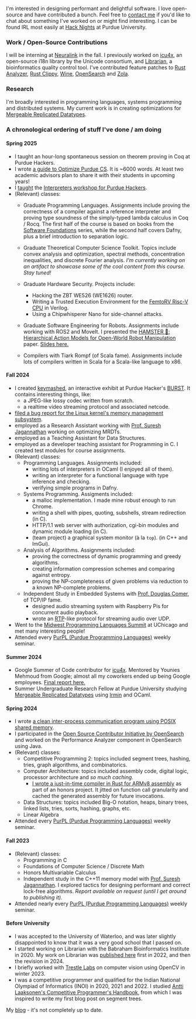 I'm interested in designing performant and delightful software. I love open-source and have contributed a bunch. Feel free to [contact me](mailto:sendtokartavya@gmail.com) if you'd like to chat about something I've worked on or might find interesting. I can be found IRL most easily at [Hack Nights](https://events.purduehackers.com/) at Purdue University.

### Work / Open-Source Contributions
I will be interning at [Neuralink](https://neuralink.com/) in the fall. I previously worked on [icu4x](https://github.com/unicode-org/icu4x), an open-source i18n library by the Unicode consortium, and [Librarian](https://github.com/kartva/Librarian), a bioinformatics quality control tool. I've contributed feature patches to [Rust Analyzer](https://github.com/rust-lang/rust-analyzer/), [Rust Clippy](https://github.com/rust-lang/rust-clippy/), [Wine](https://gitlab.winehq.org/wine/wine), [OpenSearch](https://github.com/opensearch-project/) and [Zola](https://github.com/getzola/zola/).

### Research
I'm broadly interested in programming languages, systems programming and distributed systems. My current work is in creating optimizations for [Mergeable Replicated Datatypes](https://www.cs.purdue.edu/homes/suresh/papers/oopsla19-mrdt.pdf).

### A chronological ordering of stuff I've done / am doing
#### Spring 2025
- I taught an hour-long spontaneous session on theorem proving in Coq at Purdue Hackers.
- I wrote [a guide to Optimize Purdue CS](https://gist.github.com/kartva/30c528420d68869dbcf376cd028fe038). It is ~6000 words. At least two academic advisors plan to share it with their students in upcoming years!
- I [taught](https://www.linkedin.com/posts/kartav_i-taught-the-interpreters-workshop-at-purdue-activity-7300388870053838851-2TAR?utm_source=share&utm_medium=member_desktop&rcm=ACoAACrdg7QBiV4HxrGNebdp4vL6WEUQ0w-6RpI) the [Interpreters workshop for Purdue Hackers](https://github.com/kartva/ph-interpreters).
- (Relevant) classes:
  - Graduate Programming Languages. Assignments include proving the correctness of a compiler against a reference interpreter and proving type soundness of the simply-typed lambda calculus in Coq / Rocq. The first half of the course is based on books from the [Software Foundations](https://softwarefoundations.cis.upenn.edu/) series, while the second half covers Dafny, plus a brief introduction to separation logic.
  - Graduate Theoretical Computer Science Toolkit. Topics include convex analysis and optimization, spectral methods, concentration inequalities, and discrete Fourier analysis. _I'm currently working on an artifact to showcase some of the cool content from this course. Stay tuned!_
  - Graduate Hardware Security. Projects include:
    - Hacking the ZBT WE526 (WE1626) router.
    - Writing a Trusted Execution Environment for the [FemtoRV Risc-V CPU](https://github.com/BrunoLevy/learn-fpga/tree/master) in Verilog.
    - Using a Chipwhisperer Nano for side-channel attacks.
  - Graduate Software Engineering for Robots. Assignments include working with ROS2 and MoveIt. I presented the [HAMSTER 🐹: Hierarchical Action Models for Open-World Robot Manipulation](https://hamster-robot.github.io/) paper. [Slides here.](https://github.com/user-attachments/files/19881266/CS.59300SER.Paper.Presentation.pdf)

  - Compilers with Tiark Rompf (of Scala fame). Assignments include lots of compilers written in Scala for a Scala-like language to x86.

#### Fall 2024
- I created [keymashed](https://github.com/kartva/keymashed/), an interactive exhibit at Purdue Hacker's [BURST](https://burst.purduehackers.com/). It contains interesting things, like:
  - a JPEG-like lossy codec written from scratch.
  - a realtime video streaming protocol and associated netcode.
- [filed a bug report for the Linux kernel's memory management subsystem](https://marc.info/?t=172402767200002&r=1&w=2).
- employed as a Research Assistant working with [Prof. Suresh Jagannathan](https://www.cs.purdue.edu/homes/suresh/) working on optimizing MRDTs.
- employed as a Teaching Assistant for Data Structures.
- employed as a developer teaching assistant for Programming in C. I created test modules for course assignments.
- (Relevant) classes:
  - Programming Languages. Assignments included:
    - writing lots of interpreters in OCaml (I enjoyed all of them).
    - writing an interpreter for a functional language with type inference and checking.
    - verifying simple programs in Dafny.
  - Systems Programming. Assigments included:
    - a malloc implementation. I made mine robust enough to run Chrome.
    - writing a shell with pipes, quoting, subshells, stream redirection (in C).
    - HTTP/1.1 web server with authorization, cgi-bin modules and dynamic module loading (in C).
    - (team project) a graphical system monitor (à la `top`). (in C++ and ImGui).
  - Analysis of Algorithms. Assignments included:
    - proving the correctness of dynamic programming and greedy algorithms.
    - creating information compression schemes and comparing against entropy.
    - proving the NP-completeness of given problems via reduction to a known NP-complete problems.
  - Independent Study in Embedded Systems with [Prof. Douglas Comer](https://en.wikipedia.org/wiki/Douglas_Comer), of TCP/IP fame.
    - designed audio streaming system with Raspberry Pis for concurrent audio playback.
    - wrote an [RTP](https://en.wikipedia.org/wiki/Real-time_Transport_Protocol)-like protocol for streaming audio over UDP.
- Went to the [Midwest Programming Languages Summit](https://pl.cs.uchicago.edu/PLSummit/2024/) at UChicago and met many interesting people!
- Attended every [PurPL (Purdue Programming Languages)](https://purduepl.github.io/) weekly seminar.

#### Summer 2024
- Google Summer of Code contributor for [icu4x](https://github.com/unicode-org/icu4x). Mentored by Younies Mehmoud from Google; almost all my coworkers ended up being Google employees. [Final report here.](https://gist.github.com/kartva/ff139f31876a42a0934ef84755596b2e)
- Summer Undergraduate Research Fellow at Purdue University studying [Mergeable Replicated Datatypes](https://www.cs.purdue.edu/homes/suresh/papers/oopsla19-mrdt.pdf) using [Irmin](https://irmin.org/) and OCaml.

#### Spring 2024
- I wrote [a clean inter-process communication program using POSIX shared memory](https://github.com/kartva/memtalk).
- I participated in the [Open Source Contributor Initiative by OpenSearch](https://opensearch.org/blog/Receive-mentorship-from-Amazon-engineers-and-accelerate-your-career-in-Tech/) and worked on the Performance Analyzer component in OpenSearch using Java.
- (Relevant) classes:
  - Competitive Programming 2: topics included segment trees, hashing, tries, graph algorithms, and combinatorics.
  - Computer Architecture: topics included assembly code, digital logic, processor architecture and _so much caching_.
    - [I wrote a just-in-time compiler in Rust for ARMv8 assembly](https://github.com/kartva/k-lox-jit) as part of an honors project. It jitted on function call granularity and cached the generated assembly for future invocations.
  - Data Structures: topics included Big-O notation, heaps, binary trees, linked lists, tries, sorts, hashing, graphs, etc.
  - Linear Algebra
- Attended every [PurPL (Purdue Programming Languages)](https://purduepl.github.io/) weekly seminar.

#### Fall 2023
- (Relevant) classes:
  - Programming in C
  - Foundations of Computer Science / Discrete Math
  - Honors Multivariable Calculus
  - Independent study in the C++11 memory model with [Prof. Suresh Jagannathan](https://www.cs.purdue.edu/homes/suresh/). I explored tactics for designing performant and correct lock-free algorithms. _Report available on request (until I get around to publishing it)._
- Attended nearly every [PurPL (Purdue Programming Languages)](https://purduepl.github.io/) weekly seminar.
 
#### Before University
- I was accepted to the University of Waterloo, and was later slightly disappointed to know that it was a very good school that I passed on.
- I started working on Librarian with the Babraham Bioinformatics Institute in 2020. My work on Librarian was [published here](https://f1000research.com/articles/11-1122/v2) first in 2022, and then the revision in 2024.
- I briefly worked with [Trestle Labs](https://www.trestlelabs.com/) on computer vision using OpenCV in winter 2023.
- I was a competitive programmer and qualified for the Indian National Olympiad of Informatics (INOI) in 2020, 2021 and 2022. I studied [Antti Laaksonen's Competitive Programmer's Handbook](https://github.com/pllk/cphb/tree/master), from which I was inspired to write my first blog post on segment trees.

My [blog](https://desmondwillowbrook.github.io/blog/) - it's not completely up to date.
